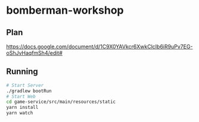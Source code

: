 # bomberman-workshop

## Plan
https://docs.google.com/document/d/1C9X0YAVkcr6XwkClcIb6iR9uPv7EG-oShJvHaqfmSh4/edit#

## Running

```bash
# Start Server
./gradlew bootRun
# Start Web
cd game-service/src/main/resources/static 
yarn install
yarn watch
```



